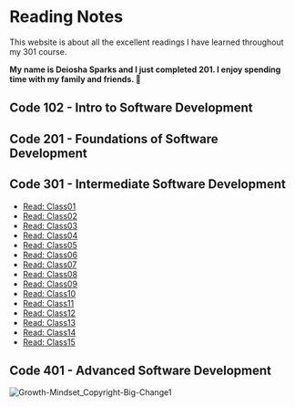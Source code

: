 # Reading Notes

This website is about all the excellent readings I have learned throughout my 301 course.

**My name is Deiosha Sparks and I just completed 201. I enjoy spending time with my family and friends. :white_heart:**

## Code 102 - Intro to Software Development

## Code 201 - Foundations of Software Development

## Code 301 - Intermediate Software Development

* [Read: Class01](301/Read%3A%20Class%2001.md)
* [Read: Class02](301/Read%3A%20Class%2002.md)
* [Read: Class03](301/Read%3A%20Class%2003.md)
* [Read: Class04](301/Read%3A%20Class%2004.md)
* [Read: Class05](301/Read%3A%20Class%2005.md)
* [Read: Class06](301/Read%3A%20Class%2006.md)
* [Read: Class07](301/Read%3A%20Class%2007.md)
* [Read: Class08](301/Read%3A%20Class%2008.md)
* [Read: Class09](301/Read%3A%20Class%2009.md)
* [Read: Class10](301/Read%3A%20Class%2010.md)
* [Read: Class11](301/Read%3A%20Class%2011.md)
* [Read: Class12](301/Read%3A%20Class%2012.md)
* [Read: Class13](301/Read%3A%20Class%2013.md)
* [Read: Class14](301/Read%3A%20Class%2014.md)
* [Read: Class15](301/Read%3A%20Class%2015.md)


## Code 401 - Advanced Software Development

![Growth-Mindset_Copyright-Big-Change1](https://user-images.githubusercontent.com/113928893/203171165-91c9ea39-4f79-4235-a715-25a75516d131.jpg)
